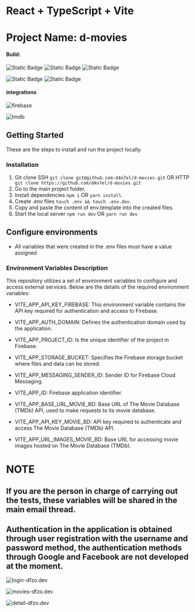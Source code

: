 # React + TypeScript + Vite

# Project Name: d-movies

#### Build:

![Static Badge](https://img.shields.io/badge/npm-v10.2.3-red?logo=npm&style=for-the-badge)
![Static Badge](https://img.shields.io/badge/nodejs-v20.10.0-%23339933?logo=nodedotjs&style=for-the-badge)
![Static Badge](https://img.shields.io/badge/react-v18.2.8-%23f44336?logo=react&style=for-the-badge)

![Static Badge](https://shields.io/badge/TypeScript-3178C6?logo=TypeScript&logoColor=FFF&style=flat-squaret&style=for-the-badge)
![Static Badge](https://img.shields.io/badge/tailwindcss-0F172A?&logo=tailwindcss&style=for-the-badge)

#### integrations

![firebase](https://img.shields.io/badge/firebase-ffca28?style=for-the-badge&logo=firebase&logoColor=black)

![tmdb](https://res.cloudinary.com/dboxtzegl/image/upload/f_auto,q_auto/hzwonpdzae4xsy907tmu)

## Getting Started

These are the steps to install and run the project locally.

### Installation

1. Git clone SSH `git clone git@github.com:d4n7el/d-movies.git` OR HTTP ` git clone https://github.com/d4n7el/d-movies.git`
2. Go to the main project folder.
3. Install dependencies `npm i` OR `yarn install`.
4. Create .env files `touch .env && touch .env.dev`.
5. Copy and paste the content of env.template into the created files.
6. Start the local server `npm run dev` OR `yarn run dev`

## Configure environments

- All variables that were created in the .env files must have a value assigned

### Environment Variables Description

This repository utilizes a set of environment variables to configure and access external services. Below are the details of the required environment variables:

- VITE_APP_API_KEY_FIREBASE: This environment variable contains the API key required for authentication and access to Firebase.

- VITE_APP_AUTH_DOMAIN: Defines the authentication domain used by the application.

- VITE_APP_PROJECT_ID: Is the unique identifier of the project in Firebase.

- VITE_APP_STORAGE_BUCKET: Specifies the Firebase storage bucket where files and data can be stored.

- VITE_APP_MESSAGING_SENDER_ID: Sender ID for Firebase Cloud Messaging.

- VITE_APP_ID: Firebase application identifier.

- VITE_APP_BASE_URL_MOVIE_BD: Base URL of The Movie Database (TMDb) API, used to make requests to its movie database.

- VITE_APP_API_KEY_MOVIE_BD: API key required to authenticate and access The Movie Database (TMDb) API.

- VITE_APP_URL_IMAGES_MOVIE_BD: Base URL for accessing movie images hosted on The Movie Database (TMDb).

# NOTE

## If you are the person in charge of carrying out the tests, these variables will be shared in the main email thread.

## Authentication in the application is obtained through user registration with the username and password method, the authentication methods through Google and Facebook are not developed at the moment.

![login-dfzo.dev](https://res.cloudinary.com/dboxtzegl/image/upload/f_auto,q_auto/yrzvjmtqsybiho0sxytt)

![movies-dfzo.dev](https://res.cloudinary.com/dboxtzegl/image/upload/f_auto,q_auto/kjbv3ayubfrezbn7nekb)

![detail-dfzo.dev](https://res.cloudinary.com/dboxtzegl/image/upload/f_auto,q_auto/om137v5ffc8c7hxhl8ez)
